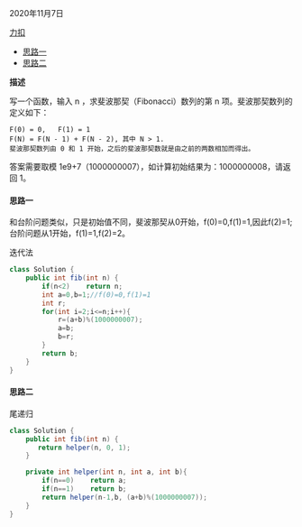 2020年11月7日

[力扣](https://leetcode-cn.com/problems/fei-bo-na-qi-shu-lie-lcof/)

- [思路一](#思路一)
- [思路二](#思路二)

**描述**

写一个函数，输入 n ，求斐波那契（Fibonacci）数列的第 n 项。斐波那契数列的定义如下：
```
F(0) = 0,   F(1) = 1
F(N) = F(N - 1) + F(N - 2), 其中 N > 1.
斐波那契数列由 0 和 1 开始，之后的斐波那契数就是由之前的两数相加而得出。
```
答案需要取模 1e9+7（1000000007），如计算初始结果为：1000000008，请返回 1。

#### 思路一

和台阶问题类似，只是初始值不同，斐波那契从0开始，f(0)=0,f(1)=1,因此f(2)=1;台阶问题从1开始，f(1)=1,f(2)=2。

迭代法

```java
class Solution {
    public int fib(int n) {
        if(n<2)    return n;
        int a=0,b=1;//f(0)=0,f(1)=1
        int r;
        for(int i=2;i<=n;i++){
            r=(a+b)%(1000000007);
            a=b;
            b=r;
        }
        return b;
    }
}
```

#### 思路二

尾递归

```java
class Solution {
    public int fib(int n) {
       return helper(n, 0, 1);
    }

    private int helper(int n, int a, int b){
        if(n==0)    return a;
        if(n==1)    return b;
        return helper(n-1,b, (a+b)%(1000000007));
    }
}
```
